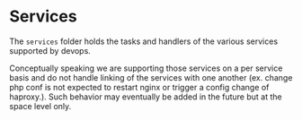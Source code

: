 # Services

The ```services``` folder holds the tasks and handlers of the various services supported by devops.

Conceptually speaking we are supporting those services on a per service basis and do not handle linking of the services with one another (ex. change php conf is not expected to restart nginx or trigger a config change of haproxy.). Such behavior may eventually be added in the future but at the space level only.